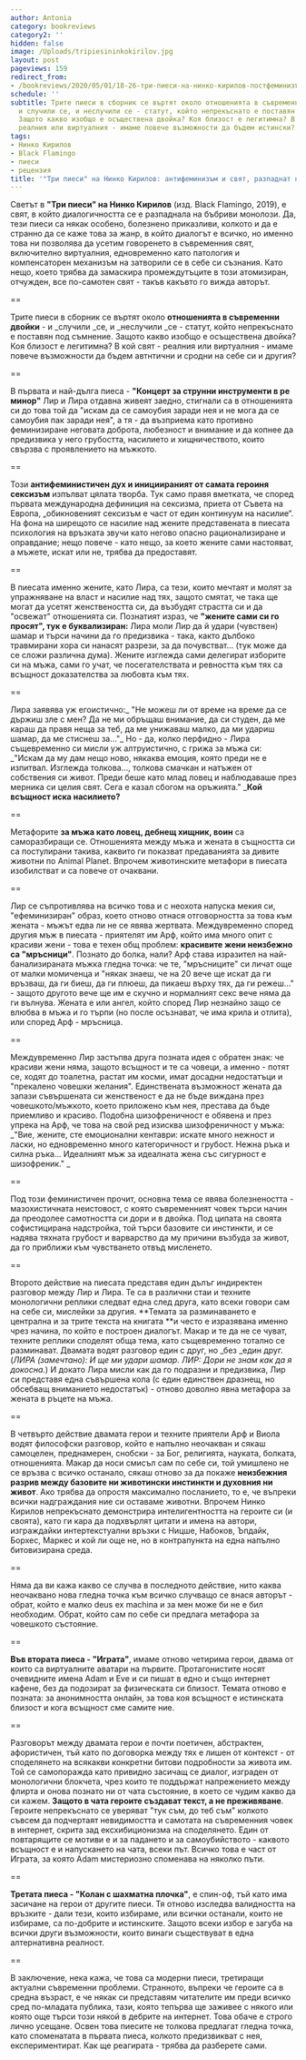 ```yaml
---
author: Antonia
category: bookreviews
category2: ''
hidden: false
image: /Uploads/tripiesininkokirilov.jpg
layout: post
pageviews: 159
redirect_from:
- /bookreviews/2020/05/01/18-26-три-пиеси-на-нинко-кирилов-постфеминизъм-и-диалогичност-разпаднала-се-на-бъбриви-монолози
schedule: ''
subtitle: Трите пиеси в сборник се въртят около отношенията в съвременни двойки -
  и случили се, и неслучили се - статут, който непрекъснато е поставян под съмнение.
  Защото какво изобщо е осъществена двойка? Коя близост е легитимна? В кой свят -
  реалния или виртуалния - имаме повече възможности да бъдем истински?
tags:
- Нинко Кирилов
- Black Flamingo
- пиеси
- рецензия
title: '"Три пиеси" на Нинко Кирилов: антифеминизъм и свят, разпаднат на бъбриви монолози'
---
```


Светът в **"Три пиеси" на Нинко Кирилов** (изд. Black Flamingo, 2019), е свят, в който диалогичността се е разпаднала на бъбриви монолози. Да, тези пиеси са някак особено, болезнено приказливи, колкото и да е странно да се каже това за жанр, в който диалогът е всичко, но именно това ни позволява да усетим говоренето в съвременния свят, включително виртуалния, едновременно като патология и компенсаторен механизъм на затворили се в себе си съзнания. Като нещо, което трябва да замаскира промеждутъците в този атомизиран, отчужден, все по-самотен свят - такъв какъвто го вижда авторът.  

\==

Трите пиеси в сборник се въртят около **отношенията в съвременни двойки** - и _случили _се, и _неслучили _се - статут, който непрекъснато е поставян под съмнение. Защото какво изобщо е осъществена двойка? Коя близост е легитимна? В кой свят - реалния или виртуалния - имаме повече възможности да бъдем автнтични и сродни на себе си и другия?

\==

В първата и най-дълга пиеса - **"Концерт за струнни инструменти в ре минор"** Лир и Лира отдавна живеят заедно, стигнали са в отношенията си до това той да "искам да се самоубия заради нея и не мога да се самоубия пак заради нея", а тя - да възприема като противно феминизиране неговата доброта, любезност и внимание и да копнее да предизвика у него грубостта, насилието и хищничеството, които свързва с проявлението на мъжкото. 

\==

Този **антифеминистичен дух и инициираният от самата героиня сексизъм** изпълват цялата творба. Тук само правя вметката, че според първата международна дефиниция на сексизма, приета от Съвета на Европа, „обикновеният сексизъм е част от един континуум на насилие“. На фона на ширещото се насилие над жените представената в пиесата психология на връзката звучи като негово опасно рационализиране и оправдание; нещо повече - като нещо, за което жените сами настояват, а мъжете, искат или не, трябва да предоставят. 

\==

В пиесата именно жените, като Лира, са тези, които мечтаят и молят за упражняване на власт и насилие над тях, защото смятат, че така ще могат да усетят женствеността си, да възбудят страстта си и да "освежат" отношенията си. Познатият израз, че **"жените сами си го просят", тук е буквализиран:** Лира моли Лир да й удари (чувствен) шамар и търси начини да го предизвика - така, както дълбоко травмирани хора си нанасят разрези, за да почувстват... (тук може да се сложи различна дума). Жените изглежда сами делегират изборите си на мъжа, сами го учат, че посегателствата и ревността към тях са всъщност доказателства за любовта към тях.

\==

Лира заявява уж егоистично:_ "Не можеш ли от време на време да се държиш зле с мен? Да не ми обръщаш внимание, да си студен, да ме караш да правя неща за теб, да ме унижаваш малко, да ми удариш шамар, да ме стиснеш за..."_ Но - да, колко перфидно - Лира същевременно си мисли уж алтруистично, с грижа за мъжа си: _"Искам да му дам нещо ново, някаква емоция, която преди не е изпитвал. Изглежда толкова..., толкова смачкан и натъжен от собствения си живот. Преди беше като млад ловец и наблюдаваше през мерника си целия свят. Сега е казал сбогом на оръжията." _**Кой всъщност иска насилието?**

\==

Метафорите **за мъжа като ловец, дебнещ хищник, воин** са саморазбиращи се. Отношенията между мъжа и жената в същността си са постулирани такива, каквито ги показват предаванията за дивите животни по Animal Planet. Впрочем животинските метафори в пиесата изобилстват и са повече от очаквани.

\==

Лир се съпротивлява на всичко това и с неохота напуска мекия си, "ефеминизиран" образ, което отново отнася отговорността за това към жената - мъжът едва ли не се явява жертвата. Междувременно според другия мъж в пиесата - приятелят им Арф, който има много опит с красиви жени - това е техен общ проблем: **красивите жени неизбежно са "мръсници"**. Познато до болка, нали? Арф става изразител на най-банализираната мъжка гледна точка: че те, "мръсниците" си личат още от малки момиченца и "някак знаеш, че на 20 вече ще искат да ги връзваш, да ги биеш, да ги плюеш, да пикаеш върху тях, да ги режеш..." - защото другото вече ще им е скучно и нормалният секс вече няма да ги вълнува. Жената е или ангел, който според Лир незнайно защо се влюбва в мъжа и го търпи (но после осъзнават, че има крила и отлита), или според Арф - мръсница. 

\==

Междувременно Лир застъпва друга позната идея с обратен знак: че красиви жени няма, защото всъщност и те са човеци, а именно - потят се, ходят до тоалетна, растат им косми, имат досадни недостатъци и "прекалено човешки желания". Единствената възможност жената да запази съвършената си женственост е да не бъде виждана през човешкото/мъжкото, което приложено към нея, престава да бъде приемливо и красиво. Подобна шизофреничност е обявена и през упрека на Арф, че това на свой ред изисква шизофреничност у мъжа: _"Вие, жените, сте емоционални кентаври: искате много нежност и ласки, но едновременно много категоричност и грубост. Нежна ръка и силна ръка... Идеалният мъж за идеалната жена със сигурност е шизофреник." _

\==

Под този феминистичен прочит, основна тема се явява болезнеността - мазохистичната неистовост, с която съвременният човек търси начин да преодолее самотността си дори и в двойка. Под ципата на своята софистицирана надстройка, той търси базовите си инстинкти, и се надява тяхната грубост и варварство да му причини възбуда за живот, да го приближи към чувстването отвъд мисленето.

\==

Второто действие на пиесата представя един дълъг индиректен разговор между Лир и Лира. Те са в различни стаи и техните монологични реплики следват една след друга, като всеки говори сам на себе си, мислейки за другия. **Темата за разминаването е централна и за трите текста на книгата **и често е изразявана именно чрез начина, по който е построен диалогът. Макар и те да не се чуват, техните реплики споделят обща тема, като същевременно тотално се разминават. Двамата водят разговор един с друг, но _без _един друг. (_ЛИРА (замечтано): И ще ми удари шамар. ЛИР: Дори не знам как да я докосна._) И докато Лира мисли как да го подразни и предизвика, Лир си представя една съвършена кола (с един единствен дразнещ, но обсебващ вниманието недостатък) - отново доволно явна метафора за жената в ръцете на мъжа. 

\==

В четвърто действие двамата герои и техните приятели Арф и Виола водят философски разговор, който е напълно неочакван и сякаш самоцелен, преднамерен, снобски - за Бог, религията, науката, болката, отношенията. Макар да носи смисъл сам по себе си, той умишлено не се връзва с всичко останало, сякаш отново за да покаже **неизбежния разрив между базовите ни животински инстинкти и духовния ни живот**. Ако трябва да опростя максимално посланието, то е, че въпреки всички надграждания ние си оставаме животни. Впрочем Нинко Кирилов непрекъснато демонстрира интелигентността на героите си (и своята), като ги кара да подхвърлят цитати и имена на автори, изграждайки интертекстуални връзки с Ницше, Набоков, Ъпдайк, Борхес, Маркес и кой ли още не, но в контрапункта на една напълно битовизирана среда.

\==

Няма да ви кажа какво се случва в последното действие, нито каква неочаквано нова гледна точка към всичко случващо се внася авторът - обрат, който е малко deus ex machina и за мен може би не е бил необходим. Обрат, който сам по себе си предлага метафора за човешкото състояние. 

\==

**Във втората пиеса - "Играта"**, имаме отново четирима герои, двама от които са виртуалните аватари на първите. Протагонистите носят очевидните имена Adam и Еve и си пишат в едно и също интернет кафене, без да подозират за физическата си близост. Темата отново е позната: за анонимността онлайн, за това коя всъщност е истинската близост и кога всъщност сме самите ние. 

\==

Разговорът между двамата герои е почти поетичен, абстрактен, афористичен, тъй като по договорка между тях е лишен от контекст - от споделянето на всякакви конкретни битови подробности за живота им. Той се самопоражда като привидно засичащ се диалог, изграден от монологични блокчета, чрез които те поддържат напрежението между флирта и онова познато ни от чата състояние, в което се чудим какво да си кажем. **Защото в чата героите създават текст, а не преживяване**. Героите непрекъснато се уверяват "тук съм, до теб съм" колкото съвсем да подчертаят невидимостта и самотата на съвременния човек в интернет, скрита зад ексхибиционизма на споделянето. Един от повтарящите се мотиви е и за падането и за самоубийството - каквото всъщност е и напускането на чата, всеки път. Всичко това е част от Играта, за която Adam мистериозно споменава на няколко пъти.

\==

**Третата пиеса - "Колан с шахматна плочка"**, е спин-оф, тъй като има засичане на герои от другите пиеси. Тя отново изследва валидността на връзките - дали тези, които избираме, или всички останали, които не избираме, са по-добрите и истинските. Защото всеки избор е загуба на всички други възможности, които винаги съществуват в една алтернативна реалност.

\==

В заключение, нека кажа, че това са модерни пиеси, третиращи актуални съвременни проблеми. Странното, въпреки че героите са в средна възраст, е че някак си представям читателите им преди всичко сред по-младата публика, тази, която тепърва ще заживее с някого или която още търси този някой в дебрите на интернет. Това обаче е строго лично усещане. Освен това пиесите не толкова предлагат гледна точка, като споменатата в първата пиеса, колкото предизвикват с нея, експериментират. Как ще реагирата - трябва да разберете сами.